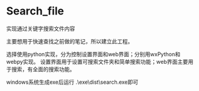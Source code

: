 # Search_file
实现通过关键字搜索文件内容

主要想用于快速查找之前做的笔记，所以建立此工程。

选择使用python实现，分为控制设置界面和web界面；分别用wxPython和webpy实现。
设置界面用于设置可搜索文件夹和简单搜索功能；web界面主要用于搜索，有全面的搜索功能。


windows系统生成exe后运行 .\exe\dist\search.exe即可
